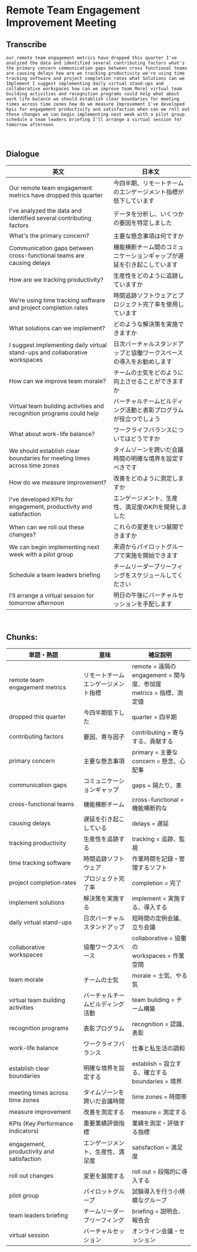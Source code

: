 # Remote Team Engagement Improvement Meeting

## Transcribe
```
our remote team engagement metrics have dropped this quarter I've analyzed the data and identified several contributing factors what's the primary concern communication gaps between cross functional teams are causing delays how are we tracking productivity we're using time tracking software and project completion rates what Solutions can we Implement I suggest implementing daily virtual stand-ups and collaborative workspaces how can we improve team Morel virtual team building activities and recognition programs could help what about work life balance we should establish clear boundaries for meeting times across time zones how do we measure Improvement I've developed kpis for engagement productivity and satisfaction when can we roll out these changes we can begin implementing next week with a pilot group schedule a team leaders briefing I'll arrange a virtual session for tomorrow afternoon
```

<br>

## Dialogue

| 英文 | 日本文 |
|------|--------|
| Our remote team engagement metrics have dropped this quarter | 今四半期、リモートチームのエンゲージメント指標が低下しています |
| I've analyzed the data and identified several contributing factors | データを分析し、いくつかの要因を特定しました |
| What's the primary concern? | 主要な懸念事項は何ですか |
| Communication gaps between cross-functional teams are causing delays | 機能横断チーム間のコミュニケーションギャップが遅延を引き起こしています |
| How are we tracking productivity? | 生産性をどのように追跡していますか |
| We're using time tracking software and project completion rates | 時間追跡ソフトウェアとプロジェクト完了率を使用しています |
| What solutions can we implement? | どのような解決策を実施できますか |
| I suggest implementing daily virtual stand-ups and collaborative workspaces | 日次バーチャルスタンドアップと協働ワークスペースの導入をお勧めします |
| How can we improve team morale? | チームの士気をどのように向上させることができますか |
| Virtual team building activities and recognition programs could help | バーチャルチームビルディング活動と表彰プログラムが役立つでしょう |
| What about work-life balance? | ワークライフバランスについてはどうですか |
| We should establish clear boundaries for meeting times across time zones | タイムゾーンを跨いだ会議時間の明確な境界を設定すべきです |
| How do we measure improvement? | 改善をどのように測定しますか |
| I've developed KPIs for engagement, productivity and satisfaction | エンゲージメント、生産性、満足度のKPIを開発しました |
| When can we roll out these changes? | これらの変更をいつ展開できますか |
| We can begin implementing next week with a pilot group | 来週からパイロットグループで実施を開始できます |
| Schedule a team leaders briefing | チームリーダーブリーフィングをスケジュールしてください |
| I'll arrange a virtual session for tomorrow afternoon | 明日の午後にバーチャルセッションを手配します |

<br>

## **Chunks:**

| 単語・熟語 | 意味 | 補足説明 |
|---|---|---|
| remote team engagement metrics | リモートチームエンゲージメント指標 | remote = 遠隔の<br>engagement = 関与度、参加度<br>metrics = 指標、測定値 |
| dropped this quarter | 今四半期低下した | quarter = 四半期 |
| contributing factors | 要因、寄与因子 | contributing = 寄与する、貢献する |
| primary concern | 主要な懸念事項 | primary = 主要な<br>concern = 懸念、心配事 |
| communication gaps | コミュニケーションギャップ | gaps = 隔たり、差 |
| cross-functional teams | 機能横断チーム | cross-functional = 機能横断的な |
| causing delays | 遅延を引き起こしている | delays = 遅延 |
| tracking productivity | 生産性を追跡する | tracking = 追跡、監視 |
| time tracking software | 時間追跡ソフトウェア | 作業時間を記録・管理するソフト |
| project completion rates | プロジェクト完了率 | completion = 完了 |
| implement solutions | 解決策を実施する | implement = 実施する、導入する |
| daily virtual stand-ups | 日次バーチャルスタンドアップ | 短時間の定例会議、立ち会議 |
| collaborative workspaces | 協働ワークスペース | collaborative = 協働の<br>workspaces = 作業空間 |
| team morale | チームの士気 | morale = 士気、やる気 |
| virtual team building activities | バーチャルチームビルディング活動 | team building = チーム構築 |
| recognition programs | 表彰プログラム | recognition = 認識、表彰 |
| work-life balance | ワークライフバランス | 仕事と私生活の調和 |
| establish clear boundaries | 明確な境界を設定する | establish = 設立する、確立する<br>boundaries = 境界 |
| meeting times across time zones | タイムゾーンを跨いだ会議時間 | time zones = 時間帯 |
| measure improvement | 改善を測定する | measure = 測定する |
| KPIs (Key Performance Indicators) | 重要業績評価指標 | 業績を測定・評価する指標 |
| engagement, productivity and satisfaction | エンゲージメント、生産性、満足度 | satisfaction = 満足度 |
| roll out changes | 変更を展開する | roll out = 段階的に導入する |
| pilot group | パイロットグループ | 試験導入を行う小規模なグループ |
| team leaders briefing | チームリーダーブリーフィング | briefing = 説明会、報告会 |
| virtual session | バーチャルセッション | オンライン会議・セッション |
